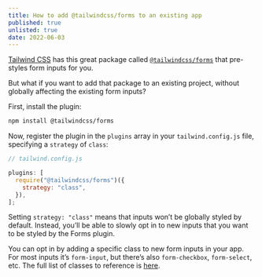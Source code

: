 ```yaml
---
title: How to add @tailwindcss/forms to an existing app
published: true
unlisted: true
date: 2022-06-03
---
```


[Tailwind CSS](https://tailwindcss.com) has this great package called [`@tailwindcss/forms`](https://github.com/tailwindlabs/tailwindcss-forms) that pre-styles form inputs for you.

But what if you want to add that package to an existing project, without globally affecting the existing form inputs?

First, install the plugin:

```bash
npm install @tailwindcss/forms
```

Now, register the plugin in the `plugins` array in your `tailwind.config.js` file, specifying a `strategy` of `class`:

```js
// tailwind.config.js

plugins: [
  require("@tailwindcss/forms")({
    strategy: "class",
  }),
];
```

Setting `strategy: "class"` means that inputs won’t be globally styled by default. Instead, you’ll be able to slowly opt in to new inputs that you want to be styled by the Forms plugin.

You can opt in by adding a specific class to new form inputs in your app. For most inputs it’s `form-input`, but there’s also `form-checkbox`, `form-select`, etc. The full list of classes to reference is [here](https://github.com/tailwindlabs/tailwindcss-forms#using-classes-to-style).
